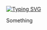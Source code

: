 <p align="center">
  
<a href="https://git.io/typing-svg"><img src="https://readme-typing-svg.demolab.com?font=Fira+Code&duration=1000&pause=1000&color=F70000&center=true&vCenter=true&random=false&width=435&lines=Arvin+Mohammadi;Robotics+Engineer+%26+Game+Developer" alt="Typing SVG" /></a>

Something
